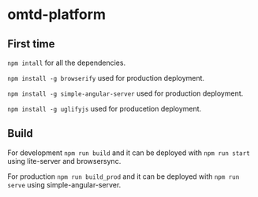 # omtd-platform

## First time
`npm intall` for all the dependencies.

`npm install -g browserify` used for production deployment.

`npm install -g simple-angular-server` used for production deployment.

`npm install -g uglifyjs` used for producetion deployment.

## Build
For development `npm run build` and it can be deployed with `npm run start` using lite-server and browsersync.

For production `npm run build_prod` and it can be deployed with `npm run serve` using simple-angular-server.
